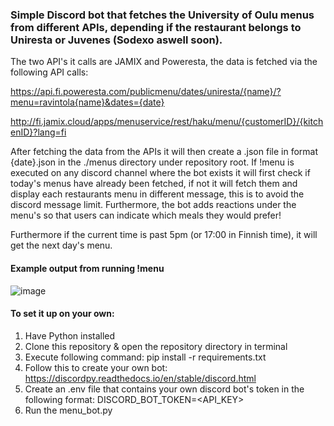 ### Simple Discord bot that fetches the University of Oulu menus from different APIs, depending if the restaurant belongs to Uniresta or Juvenes (Sodexo aswell soon).

The two API's it calls are JAMIX and Poweresta, the data is fetched via the following API calls:

https://api.fi.poweresta.com/publicmenu/dates/uniresta/{name}/?menu=ravintola{name}&dates={date}

http://fi.jamix.cloud/apps/menuservice/rest/haku/menu/{customerID}/{kitchenID}?lang=fi

After fetching the data from the APIs it will then create a .json file in format {date}.json in the ./menus directory under repository root.
If !menu is executed on any discord channel where the bot exists it will first check if today's menus have already been fetched, if not
it will fetch them and display each restaurants menu in different message, this is to avoid the discord message limit. Furthermore, the bot
adds reactions under the menu's so that users can indicate which meals they would prefer!

Furthermore if the current time is past 5pm (or 17:00 in Finnish time), it will get the next day's menu.

#### Example output from running !menu

![image](https://github.com/user-attachments/assets/87f5655b-182c-493f-be3a-9668f9cd4f37)



#### To set it up on your own:
1. Have Python installed
2. Clone this repository & open the repository directory in terminal
3. Execute following command: pip install -r requirements.txt
4. Follow this to create your own bot: https://discordpy.readthedocs.io/en/stable/discord.html
5. Create an .env file that contains your own discord bot's token in the following format: DISCORD_BOT_TOKEN=<API_KEY>
6. Run the menu_bot.py

